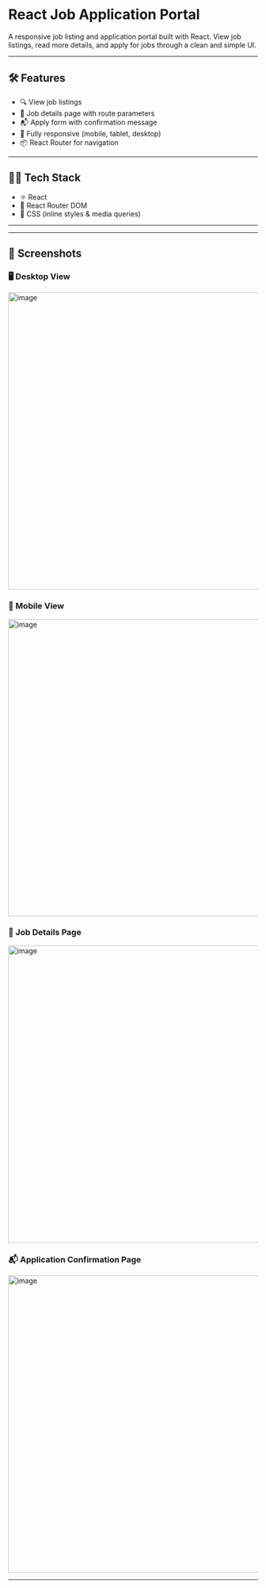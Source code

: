 #  React Job Application Portal

A responsive job listing and application portal built with React. View job listings, read more details, and apply for jobs through a clean and simple UI.

---

## 🛠️ Features

- 🔍 View job listings
- 📄 Job details page with route parameters
- 📬 Apply form with confirmation message
- 📱 Fully responsive (mobile, tablet, desktop)
- 📦 React Router for navigation

---

## 🧑‍💻 Tech Stack

- ⚛️ React
- 🧭 React Router DOM
- 💅 CSS (inline styles & media queries)

---

---

## 📸 Screenshots

### 🖥️ Desktop View

<img width="600" height="600" alt="image" src="https://github.com/user-attachments/assets/cdb8c1bc-c3e7-420d-9e4a-2fd9791505ea" />


### 📱 Mobile View

<img width="600" height="600" alt="image" src="https://github.com/user-attachments/assets/bdbc3d49-d6fb-4a51-839d-1ee2b84fb82a" />


### 📄 Job Details Page

<img width="600" height="600" alt="image" src="https://github.com/user-attachments/assets/34b7a176-8d15-4e27-b788-d6514c5eda87" />


### 📬 Application Confirmation Page

<img width="600" height="600" alt="image" src="https://github.com/user-attachments/assets/9fed187b-7d1d-482e-a155-0dda8bdd6601" />


---
